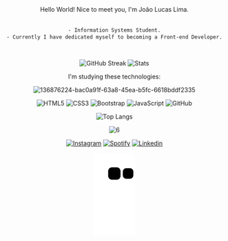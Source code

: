 <div align="center">
  Hello World! Nice to meet you, I'm João Lucas Lima.  
<br><br>

</h3>

```
- Information Systems Student.
- Currently I have dedicated myself to becoming a Front-end Developer.
```
<br>

![GitHub Streak](https://github-readme-streak-stats.herokuapp.com?user=oJoaoLucas&theme=vision-friendly-dark&hide_border=false)
![Stats](https:/github-readme-stats.vercel.app/api?username=oJoaoLucas&layout=compact&theme=vision-friendly-dark)



 <div>
   I'm studying these technologies:
    
![136876224-bac0a91f-63a8-45ea-b5fc-6618bddf2335](https://user-images.githubusercontent.com/94051879/194400886-f9f8b0ca-e4fc-44a5-829a-10cb25082eda.gif)

   ![HTML5](https://img.shields.io/badge/-HTML5-E34F26?style=flat-square&logo=html5&logoColor=white)
   ![CSS3](https://img.shields.io/badge/-CSS3-1572B6?style=flat-square&logo=css3)
   ![Bootstrap](https://img.shields.io/badge/-Bootstrap-563D7C?style=flat-square&logo=bootstrap)
   ![JavaScript](https://img.shields.io/badge/-JavaScript-black?style=flat-square&logo=javascript)
   ![GitHub](https://img.shields.io/badge/-GitHub-181717?style=flat-square&logo=github)    
 
  ![Top Langs](https://github-readme-stats.vercel.app/api/top-langs/?username=oJoaoLucas&layout=compact&theme=vision-friendly-dark)
</div>
    

<div> 
  
  ![6](https://pporg-cdn.nullcontent.net/monthly_2018_05/large.5aec4287c9aee_EeveeGif.gif.1687bde4b30e4ce1dd93c67f4bd13d24.gif)
 
  [![Instagram](https://img.shields.io/badge/Instagram-E4405F?style=for-the-badge&logo=instagram&logoColor=white)](https://instagram.com/ojoaolucas0?igshid=YmMyMTA2M2Y=)
  [![Spotify](https://img.shields.io/badge/Spotify-1ED760?&style=for-the-badge&logo=spotify&logoColor=white)](https://open.spotify.com/user/jo%C3%A3olucaslimaaa)
  [![Linkedin](https://img.shields.io/badge/LinkedIn-0077B5?style=for-the-badge&logo=linkedin&logoColor=white)](https://www.linkedin.com/in/ojoaolucaslima/)

  ![Snake animation](https://github.com/oJoaoLucas/oJoaoLucas/blob/output/github-contribution-grid-snake.svg)
 
</div>

